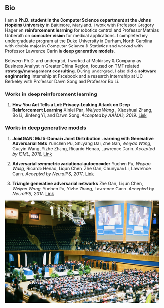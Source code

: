 ## Bio

I am a **Ph.D. student in the Computer Science department at the Johns Hopkins University** in Baltimore, Maryland. I work with Professor Gregory Hager on **reinforcement learning** for robotics control and Professor Mathias Unberath on **computer vision** for medical applications. I completed my undergraduate program at the Duke University in Durham, North Carolina with double major in Computer Science & Statistics and worked with Professor Lawrence Carin in **deep generative models**.  

Between Ph.D. and undergrad, I worked at Mckinsey & Company as Business Analyst in Greater China Region, focused on TMT related **strategy/management consulting**. During undergrad, I also did a **software enginnering** internship at Facebook and a research internship at UC Berkeley with Professor Dawn Song and Professor Bo Li.

### Works in deep reinforcement learning

1. **How You Act Tells a Lot: Privacy-Leaking Attack on Deep Reinforcement Learning**
Xinlei Pan, _Weiyao Wang_ , Xiaoshuai Zhang, Bo Li, Jinfeng Yi, and Dawn Song.
_Accepted by AAMAS, 2019_. [Link](arxiv.org/abs/1904.11082)

### Works in deep generative models 

1. **JointGAN: Multi-Domain Joint Distribution Learning with Generative Adversarial Nets**
Yunchen Pu, Shuyang Dai, Zhe Gan, _Weiyao Wang_, Guoyin Wang, Yizhe Zhang, Ricardo Henao, Lawrence Carin.
_Accepted by ICML, 2018_. [Link](arxiv.org/abs/1806.02978)

1. **Adversarial symmetric variational autoencoder**
Yuchen Pu, _Weiyao Wang_, Ricardo Henao, Liqun Chen, Zhe Gan, Chunyuan Li, Lawrence Carin.
_Accepted by NeuralPS, 2017_. [Link](papers.nips.cc/paper/7020-adversarial-symmetric-variational-autoencoder)

1. **Triangle generative adversarial networks**
Zhe Gan, Liqun Chen, _Weiyao Wang_, Yuchen Pu, Yizhe Zhang, Lawrence Carin.
_Accepted by NeuralPS, 2017_. [Link](papers.nips.cc/paper/7109-triangle-generative-adversarial-networks)

![Image](DukeGraduation.jpeg)



